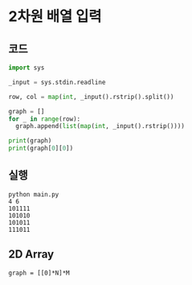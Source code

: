 # 2차원 배열 입력

## 코드

```python
import sys

_input = sys.stdin.readline

row, col = map(int, _input().rstrip().split())

graph = []
for _ in range(row):
  graph.append(list(map(int, _input().rstrip())))

print(graph)
print(graph[0][0])
```

## 실행

```shell
python main.py
4 6
101111
101010
101011
111011
```

## 2D Array

```
graph = [[0]*N]*M
```

